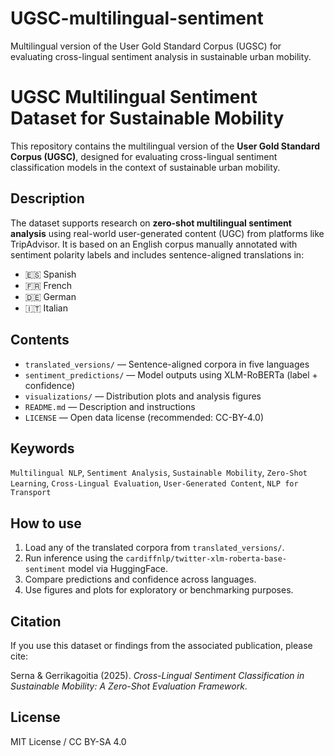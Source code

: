 # UGSC-multilingual-sentiment
Multilingual version of the User Gold Standard Corpus (UGSC) for evaluating cross-lingual sentiment analysis in sustainable urban mobility.
# UGSC Multilingual Sentiment Dataset for Sustainable Mobility

This repository contains the multilingual version of the **User Gold Standard Corpus (UGSC)**, designed for evaluating cross-lingual sentiment classification models in the context of sustainable urban mobility.

## Description

The dataset supports research on **zero-shot multilingual sentiment analysis** using real-world user-generated content (UGC) from platforms like TripAdvisor. It is based on an English corpus manually annotated with sentiment polarity labels and includes sentence-aligned translations in:

- 🇪🇸 Spanish
- 🇫🇷 French
- 🇩🇪 German
- 🇮🇹 Italian

## Contents
- `translated_versions/` — Sentence-aligned corpora in five languages
- `sentiment_predictions/` — Model outputs using XLM-RoBERTa (label + confidence)
- `visualizations/` — Distribution plots and analysis figures
- `README.md` — Description and instructions
- `LICENSE` — Open data license (recommended: CC-BY-4.0)
  
## Keywords

`Multilingual NLP`, `Sentiment Analysis`, `Sustainable Mobility`, `Zero-Shot Learning`, `Cross-Lingual Evaluation`, `User-Generated Content`, `NLP for Transport`

## How to use

1. Load any of the translated corpora from `translated_versions/`.
2. Run inference using the `cardiffnlp/twitter-xlm-roberta-base-sentiment` model via HuggingFace.
3. Compare predictions and confidence across languages.
4. Use figures and plots for exploratory or benchmarking purposes.
   
## Citation

If you use this dataset or findings from the associated publication, please cite:

Serna & Gerrikagoitia (2025). *Cross-Lingual Sentiment Classification in Sustainable Mobility: A Zero-Shot Evaluation Framework*.


## License

MIT License / CC BY-SA 4.0


